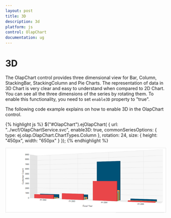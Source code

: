 ```yaml
---
layout: post
title: 3D
description: 3d
platform: js
control: OlapChart
documentation: ug
---
```


# 3D

The OlapChart control provides three dimensional view for Bar, Column, StackingBar, StackingColumn and Pie Charts. The representation of data in 3D Chart is very clear and easy to understand when compared to 2D Chart. You can see all the three dimensions of the series by rotating them. To enable this functionality, you need to set `enable3D` property to "true".

The following code example explains on how to enable 3D in the OlapChart control.

{% highlight js %}
  $("#OlapChart").ejOlapChart(
{
    url: "../wcf/OlapChartService.svc",
    enable3D: true,
    commonSeriesOptions:
    {
        type: ej.olap.OlapChart.ChartTypes.Column
    },
    rotation: 24,
    size:
    {
        height: "450px",
        width: "650px"
    }
});
{% endhighlight %}

![](/js/OlapChart/3DChart_images/3DChart_images1.png)




